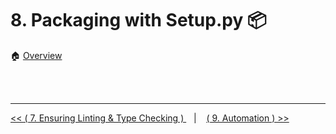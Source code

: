 # 8. Packaging with Setup.py  :package:

:house: [Overview](../../README.md)




<br>
<br>

---


[ << ( 7. Ensuring Linting & Type Checking ) ](../chapters/chapter_7.md) &nbsp;&nbsp; |  &nbsp;&nbsp;  [ ( 9. Automation ) >>](../chapters/chapter_9.md)  
 
 
